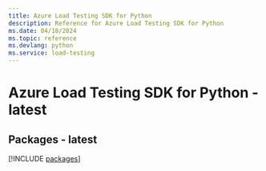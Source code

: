 ```yaml
---
title: Azure Load Testing SDK for Python
description: Reference for Azure Load Testing SDK for Python
ms.date: 04/18/2024
ms.topic: reference
ms.devlang: python
ms.service: load-testing
---
```

# Azure Load Testing SDK for Python - latest

## Packages - latest
[!INCLUDE [packages](load-testing-index.md)]